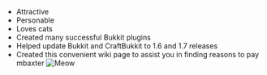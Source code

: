 * Attractive
* Personable
* Loves cats
* Created many successful Bukkit plugins
* Helped update Bukkit and CraftBukkit to 1.6 and 1.7 releases
* Created this convenient wiki page to assist you in finding reasons to pay mbaxter
![Meow](https://i.imgur.com/VFVNFcP.gif)